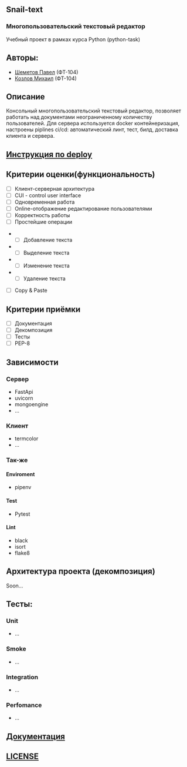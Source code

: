 ## Snail-text
### Многопользовательский текстовый редактор
Учебный проект в рамках курса Python (python-task)
## Авторы: 
  - [Шеметов Павел](https://github.com/pevel-dev) (ФТ-104)
  - [Козлов Михаил](https://github.com/kozlov-ma) (ФТ-104)

## Описание
Консольный многопользовательский текстовый редактор, позволяет работать над документами неограниченному количеству пользователей.
Для сервера используется docker контейнеризация, настроены piplines ci/cd: автоматический линт, тест, билд, доставка клиента и сервера.

## [Инструкция по deploy](deploy.md)

## Критерии оценки(функциональность)
- [ ] Клиент-серверная архитектура
- [ ] CUI - control user interface
- [ ] Одновременная работа
- [ ] Online-отображение редактирование пользователями
- [ ] Корректность работы
- [ ] Простейшие операции
- - [ ] Добавление текста
- - [ ] Выделение текста
- - [ ] Изменение текста
- - [ ] Удаление текста
- [ ] Copy & Paste

## Критерии приёмки
- [ ] Документация
- [ ] Декомпозиция
- [ ] Тесты
- [ ] PEP-8

## Зависимости
### Сервер
* FastApi
* uvicorn
* mongoengine
* ...
### Клиент
* termcolor
* ...
### Так-же
#### Enviroment
* pipenv
#### Test
* Pytest
#### Lint
* black
* isort
* flake8

## Архитектура проекта (декомпозиция)
Soon...

## Тесты:
### Unit
* ...
### Smoke
* ...
### Integration
* ...
### Perfomance
* ...

## [Документация](README.md)

## [LICENSE](LICENSE)
